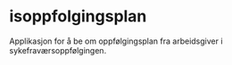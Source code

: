 # isoppfolgingsplan
Applikasjon for å be om oppfølgingsplan fra arbeidsgiver i sykefraværsoppfølgingen. 
